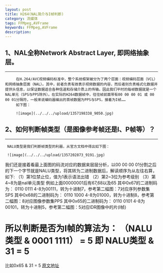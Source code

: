 ```yaml
---
layout: post
title: H264(NAL简介与I帧判断)
category: 流媒体
tags: FFMpeg,AVFrame
keywords: FFMpeg,AVFrame
description:
---
```


##	1、NAL全称Network Abstract Layer, 即网络抽象层。
---

         在H.264/AVC视频编码标准中，整个系统框架被分为了两个层面：视频编码层面（VCL）和网络抽象层面（NAL）。其中，前者负责有效表示视频数据的内容，而后者则负责格式化数据并提供头信息，以保证数据适合各种信道和存储介质上的传输。因此我们平时的每帧数据就是一个NAL单元（SPS与PPS除外）。在实际的H264数据帧中，往往帧前面带有00 00 00 01 或 00 00 01分隔符，一般来说编码器编出的首帧数据为PPS与SPS，接着为I帧……
         如下图：
         
         ![image](../../../upload/1357198338_9050.jpg)

##	2、如何判断帧类型（是图像参考帧还是I、P帧等）？
---

     NALU类型是我们判断帧类型的利器，从官方文档中得出如下图：
     
     ![image](../../../upload/1357202873_9191.jpg)

我们还是接着看最上面图的码流对应的数据来层层分析，以00 00 00 01分割之后的下一个字节就是NALU类型，将其转为二进制数据后，解读顺序为从左往右算，如下:
（1）第1位禁止位，值为1表示语法出错
（2）第2~3位为参考级别
（3）第4~8为是nal单元类型
例如上面00000001后有67,68以及65
其中0x67的二进制码为：
0110 0111
4-8为00111，转为十进制7，参考第二幅图：7对应序列参数集SPS
其中0x68的二进制码为：
0110 1000
4-8为01000，转为十进制8，参考第二幅图：8对应图像参数集PPS
其中0x65的二进制码为：
0110 0101
4-8为00101，转为十进制5，参考第二幅图：5对应IDR图像中的片(I帧)

#	所以判断是否为I帧的算法为： （NALU类型  & 0001  1111） = 5   即   NALU类型  & 31 = 5
比如0x65 & 31 = 5
[原文地址](http://blog.csdn.net/jefry_xdz/article/details/8461343)